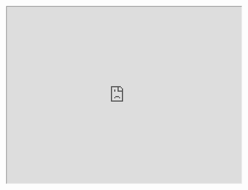 <iframe src="http://http://59.72.63.53:60080/tvcurve" width="640" height="480" style="display:block; margin: 0 auto;">&nbsp;</iframe>
